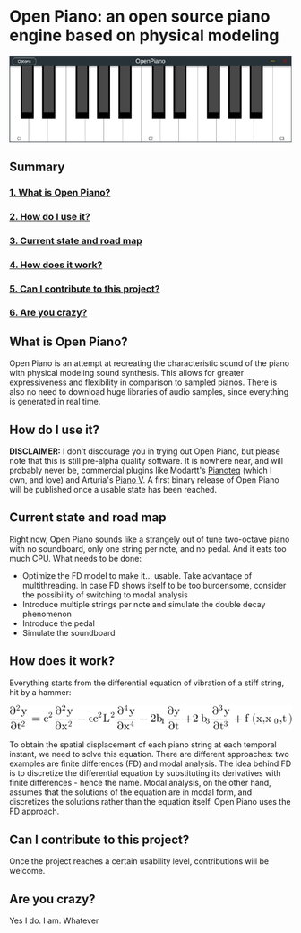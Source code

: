 # Open Piano: an open source piano engine based on physical modeling

![](Documentation/Images/openpiano_screenshot.png)

## Summary
### [1. What is Open Piano?](#what-is-open-piano)
### [2. How do I use it?](#how-does-it-work)
### [3. Current state and road map](#current-state-and-road-map)
### [4. How does it work?](#how-do-i-use-it)
### [5. Can I contribute to this project?](#can-i-contribute-to-this-project)
### [6. Are you crazy?](#are-you-crazy)


## What is Open Piano?
Open Piano is an attempt at recreating the characteristic sound of the piano with physical modeling sound synthesis. This allows for greater expressiveness and flexibility in comparison to sampled pianos. There is also no need to download huge libraries of audio samples, since everything is generated in real time.

## How do I use it?
**DISCLAIMER:** I don't discourage you in trying out Open Piano, but please note that this is still pre-alpha quality software. It is nowhere near, and will probably never be, commercial plugins like Modartt's [Pianoteq](https://www.modartt.com/pianoteq) (which I own, and love) and Arturia's [Piano V](https://www.arturia.com/products/analog-classics/piano-v/overview). A first binary release of Open Piano will be published once a usable state has been reached. 

## Current state and road map
Right now, Open Piano sounds like a strangely out of tune two-octave piano with no soundboard, only one string per note, and no pedal. And it eats too much CPU. What needs to be done:
- Optimize the FD model to make it... usable. Take advantage of multithreading. In case FD shows itself to be too burdensome, consider the possibility of switching to modal analysis
- Introduce multiple strings per note and simulate the double decay phenomenon
- Introduce the pedal
- Simulate the soundboard

## How does it work?
Everything starts from the differential equation of vibration of a stiff string, hit by a hammer:

![](Documentation/Images/stiff_string_differential_equation.svg)

To obtain the spatial displacement of each piano string at each temporal instant, we need to solve this equation. There are different approaches: two examples are finite differences (FD) and modal analysis. The idea behind FD is to discretize the differential equation by substituting its derivatives with finite differences - hence the name. Modal analysis, on the other hand, assumes that the solutions of the equation are in modal form, and discretizes the solutions rather than the equation itself. Open Piano uses the FD approach.

## Can I contribute to this project?
Once the project reaches a certain usability level, contributions will be welcome.

## Are you crazy?
Yes I do. I am. Whatever